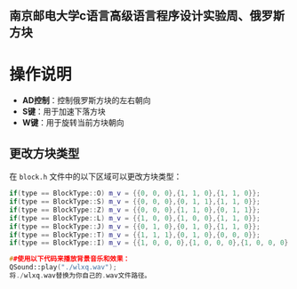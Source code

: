## 南京邮电大学c语言高级语言程序设计实验周、俄罗斯方块
# 操作说明

- **AD控制**：控制俄罗斯方块的左右朝向
- **S键**：用于加速下落方块
- **W键**：用于旋转当前方块朝向

## 更改方块类型

在 `block.h` 文件中的以下区域可以更改方块类型：

```cpp
if(type == BlockType::O) m_v = {{0, 0, 0},{1, 1, 0},{1, 1, 0}};
if(type == BlockType::S) m_v = {{0, 0, 0},{0, 1, 1},{1, 1, 0}};
if(type == BlockType::Z) m_v = {{0, 0, 0},{1, 1, 0},{0, 1, 1}};
if(type == BlockType::L) m_v = {{1, 0, 0},{1, 0, 0},{1, 1, 0}};
if(type == BlockType::J) m_v = {{0, 1, 0},{0, 1, 0},{1, 1, 0}};
if(type == BlockType::T) m_v = {{1, 1, 1},{0, 1, 0},{0, 0, 0}};
if(type == BlockType::I) m_v = {{1, 0, 0, 0},{1, 0, 0, 0},{1, 0, 0, 0},{1, 0, 0, 0}};

##使用以下代码来播放背景音乐和效果：
QSound::play("./wlxq.wav");
将./wlxq.wav替换为你自己的.wav文件路径。

